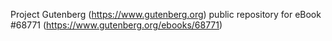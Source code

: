 Project Gutenberg (https://www.gutenberg.org) public repository for
eBook #68771 (https://www.gutenberg.org/ebooks/68771)
